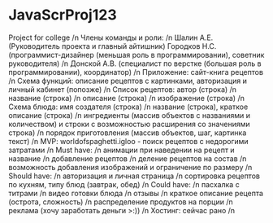 # JavaScrProj123
Project for college /n
Члены команды и роли: /n
Шалин А.Е. (Руководитель проекта и главный айтишник)
Городков Н.С. (программист-дизайнер (меньшая роль в программировании), советник руководителя) /n
Донской А.В. (специалист по верстке (большая роль в программировании), координатор) /n
Приложение: сайт-книга рецептов /n
Схема функций: описание рецептов с картинками, авторизация и личный кабинет (попозже) /n
Список рецептов: автор (строка) /n
название (строка) /n
описание (строка) /n
изображение (строка) /n
Схема блюда: имя создателя (строка) /n
название (строка), краткое описание (строка) /n
ингредиенты (массив объектов с названиями и количеством) и строки с возможностью расширения со значениями строка) /n
порядок приготовления (массив объектов, шаг, картинка текст) /n
MVP: worldofspaghetti.igloo - поиск рецептов с недорогими затратами /n
Must have: /n
анимации при наведении на рецепт и название /n
добавление рецептов /n
деление рецептов на состав /n
возможность добавления изображений и ограничение по размеру /n
Should have: /n
авторизация и личная страница /n
сортировка рецептов по кухням, типу блюд (завтрак, обед) /n
Could have: /n
пасхалка с титрами /n
видео готовки блюда /n
отзывы /n
краткое описание рецепта (острота, сложность) /n
распределение продуктов на порции /n
реклама (хочу заработать деньги >:)) /n
Хостинг: сейчас рано /n

